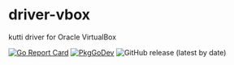 # driver-vbox
kutti driver for Oracle VirtualBox

[![Go Report Card](https://goreportcard.com/badge/github.com/kuttiproject/driver-vbox)](https://goreportcard.com/report/github.com/kuttiproject/driver-vbox)
[![PkgGoDev](https://pkg.go.dev/badge/github.com/kuttiproject/driver-vbox)](https://pkg.go.dev/github.com/kuttiproject/driver-vbox)
![GitHub release (latest by date)](https://img.shields.io/github/v/release/kuttiproject/driver-vbox?include_prereleases)
